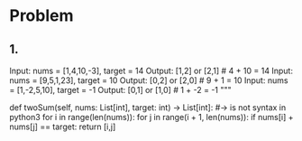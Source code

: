 # Problem
## 1.
Input: nums = [1,4,10,-3], target = 14
Output: [1,2] or [2,1] # 4 + 10 = 14
Input: nums = [9,5,1,23], target = 10
Output: [0,2] or [2,0] # 9 + 1 = 10
Input: nums = [1,-2,5,10], target = -1
Output: [0,1] or [1,0] # 1 + -2 = -1
"""


def twoSum(self, nums: List[int], target: int) -> List[int]: #-> is not syntax in python3 
        for i in range(len(nums)):
            for j in range(i + 1, len(nums)):
                if nums[i] + nums[j] == target:
                    return [i,j]
                    
                    
                    
                    
 

